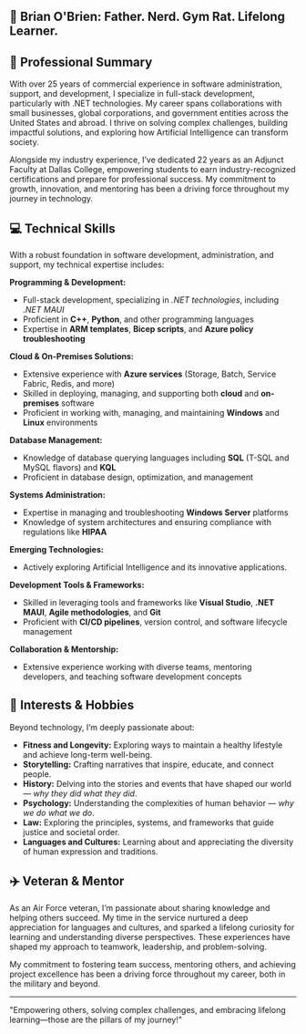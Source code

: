 ## 👋 Brian O'Brien: Father. Nerd. Gym Rat. Lifelong Learner.

## 🌟 Professional Summary
With over 25 years of commercial experience in software administration, support, and development, I specialize in full-stack development, particularly with .NET technologies. My career spans collaborations with small businesses, global corporations, and government entities across the United States and abroad. I thrive on solving complex challenges, building impactful solutions, and exploring how Artificial Intelligence can transform society.

Alongside my industry experience, I’ve dedicated 22 years as an Adjunct Faculty at Dallas College, empowering students to earn industry-recognized certifications and prepare for professional success. My commitment to growth, innovation, and mentoring has been a driving force throughout my journey in technology.

## 💻 Technical Skills
With a robust foundation in software development, administration, and support, my technical expertise includes:

**Programming & Development:**  
- Full-stack development, specializing in *.NET technologies*, including *.NET MAUI*
- Proficient in **C++**, **Python**, and other programming languages  
- Expertise in **ARM templates**, **Bicep scripts**, and **Azure policy troubleshooting**  

**Cloud & On-Premises Solutions:**  
- Extensive experience with **Azure services** (Storage, Batch, Service Fabric, Redis, and more)  
- Skilled in deploying, managing, and supporting both **cloud** and **on-premises** software  
- Proficient in working with, managing, and maintaining **Windows** and **Linux** environments  

**Database Management:**  
- Knowledge of database querying languages including **SQL** (T-SQL and MySQL flavors) and **KQL**  
- Proficient in database design, optimization, and management  

**Systems Administration:**  
- Expertise in managing and troubleshooting **Windows Server** platforms  
- Knowledge of system architectures and ensuring compliance with regulations like **HIPAA**  

**Emerging Technologies:**  
- Actively exploring Artificial Intelligence and its innovative applications.

**Development Tools & Frameworks:**  
- Skilled in leveraging tools and frameworks like **Visual Studio**, **.NET MAUI**, **Agile methodologies**, and **Git**  
- Proficient with **CI/CD pipelines**, version control, and software lifecycle management  

**Collaboration & Mentorship:**  
- Extensive experience working with diverse teams, mentoring developers, and teaching software development concepts  

## 🎯 Interests & Hobbies
Beyond technology, I’m deeply passionate about:  
- **Fitness and Longevity:** Exploring ways to maintain a healthy lifestyle and achieve long-term well-being.  
- **Storytelling:** Crafting narratives that inspire, educate, and connect people.  
- **History:** Delving into the stories and events that have shaped our world — *why they did what they did*.  
- **Psychology:** Understanding the complexities of human behavior — *why we do what we do*. 
- **Law:** Exploring the principles, systems, and frameworks that guide justice and societal order.  
- **Languages and Cultures:** Learning about and appreciating the diversity of human expression and traditions.  

## ✈️ Veteran & Mentor
As an Air Force veteran, I’m passionate about sharing knowledge and helping others succeed. My time in the service nurtured a deep appreciation for languages and cultures, and sparked a lifelong curiosity for learning and understanding diverse perspectives. These experiences have shaped my approach to teamwork, leadership, and problem-solving.

My commitment to fostering team success, mentoring others, and achieving project excellence has been a driving force throughout my career, both in the military and beyond.

---

"Empowering others, solving complex challenges, and embracing lifelong learning—those are the pillars of my journey!"
